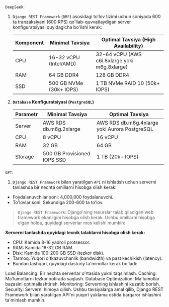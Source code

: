 `DeepSeek`:
1. `Django REST Framework` (`DRF`) asosidagi to'lov tizimi uchun soniyada 600 ta tranzaksiyani (600 RPS)
   qo'llab-quvvatlaydigan server konfiguratsiyasi quyidagicha bo'lishi kerak:
   
   | Komponent | Minimal Tavsiya         | Optimal Tavsiya (High Availability)           |
   |-----------|-------------------------|-----------------------------------------------|
   | CPU       | 16-32 vCPU (Intel/AMD)  | 32-64 vCPU (AWS c6i.8xlarge yoki m6g.8xlarge) |
   | RAM       | 64 GB DDR4              | 128 GB DDR4                                   |
   | SSD       | 500 GB NVMe (30k+ IOPS) | 1 TB NVMe RAID 10 (50k+ IOPS)                 |

2. **`Database` Konfiguratsiyasi (`PostgreSQL`)**

   | Parametr | Minimal Tavsiya             | Optimal Tavsiya                               | 	
   |----------|-----------------------------|-----------------------------------------------|
   | Server   | AWS RDS db.m6g.2xlarge      | AWS RDS db.m6g.4xlarge yoki Aurora PostgreSQL |        
   | CPU      | 8 vCPU                      | 16 vCPU                                       |
   | RAM      | 32 GB                       | 64 GB                                         |
   | Storage  | 500 GB Provisioned IOPS SSD | 1 TB (20k+ IOPS)                              |
           
`GPT`:

1. `Django REST Framework` bilan yaratilgan `API` ni ishlatish uchun serverni tanlashda bir nechta omillarni hisobga olish kerak:

- Foydalanuvchilar soni: 4,000,000 foydalanuvchi.
- To'lovlar soni: Sekundiga 200-600 ta to'lov.


> `Django REST Framework`: Django'ning resurslar talab qiladigan web framework ekanligini hisobga olish kerak.
Ushbu omillarni hisobga olgan holda, quyidagi serverlar mos kelishi mumkin:


**Serverni tanlashda quyidagi texnik talablarni hisobga olish kerak:**

- CPU: Kamida 8-16 yadroli protsessor.
- RAM: Kamida 16-32 GB RAM.
- Disk: Kamida 100-200 GB SSD (tezkor disk).
- Tarmoq: Yuqori o'tkazuvchanlik (bandwidth) va past kechikish (latency).
- Bundan tashqari, quyidagi dasturiy ta'minotlar kerak bo'ladi:



Load Balancing: Bir nechta serverlar o'rtasida yukni taqsimlash.
Caching: Ma'lumotlarni tezkor xotirada saqlash.
Database Optimization: Ma'lumotlar bazasini optimallashtirish.
Monitoring: Serverning ishlashini kuzatib borish.
Security: Serverni himoya qilish.
Ushbu tavsiyalarga amal qilib, Django REST Framework bilan yaratilgan API'ni yuqori yuklama ostida barqaror ishlashini ta'minlash mumkin.










































































































